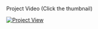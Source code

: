 Project Video (Click the thumbnail)

[![Project View](https://i3.ytimg.com/vi/Bz6rciwujGs/maxresdefault.jpg)](https://www.youtube.com/watch?v=Bz6rciwujGs&feature=youtu.be)
